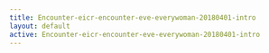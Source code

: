 ```yaml
---
title: Encounter-eicr-encounter-eve-everywoman-20180401-intro
layout: default
active: Encounter-eicr-encounter-eve-everywoman-20180401-intro
---
```


